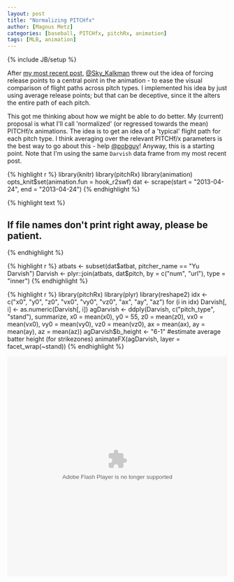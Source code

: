 ```yaml
---
layout: post
title: "Normalizing PITCHfx"
author: [Magnus Metz]
categories: [baseball, PITCHfx, pitchRx, animation]
tags: [MLB, animation]
---
```

{% include JB/setup %}

After [my most recent post](http://cpsievert.github.io/2013/05/yu-darvishs-deception-factor/),
[@Sky_Kalkman](http://twitter.com/Sky_Kalkman) threw out the idea of forcing release points to a
central point in the animation - to ease the visual comparison of flight paths across pitch types.
I implemented his idea by just using average release points; but that can be deceptive, since it
the alters the entire path of each pitch.

This got me thinking about how we might be able to do better. My (current) proposal is what I'll
call 'normalized' (or regressed towards the mean) PITCHf/x animations. The idea is to get an idea
of a 'typical' flight path for each pitch type. I think averaging over the relevant PITCHf/x
parameters is the best way to go about this - help [@pobguy](http://twitter.com/pobguy)! Anyway,
this is a starting point. Note that I'm using the same `Darvish` data frame from my most recent
post.


{% highlight r %}
library(knitr)
library(pitchRx)
library(animation)
opts_knit$set(animation.fun = hook_r2swf)
dat <- scrape(start = "2013-04-24", end = "2013-04-24")
{% endhighlight %}



{% highlight text %}
## If file names don't print right away, please be patient.
{% endhighlight %}



{% highlight r %}
atbats <- subset(dat$atbat, pitcher_name == "Yu Darvish")
Darvish <- plyr::join(atbats, dat$pitch, by = c("num", "url"), type = "inner")
{% endhighlight %}




{% highlight r %}
library(pitchRx)
library(plyr)
library(reshape2)
idx <- c("x0", "y0", "z0", "vx0", "vy0", "vz0", "ax", "ay", "az")
for (i in idx) Darvish[, i] <- as.numeric(Darvish[, i])
agDarvish <- ddply(Darvish, c("pitch_type", "stand"), summarize, x0 = mean(x0), 
  y0 = 55, z0 = mean(z0), vx0 = mean(vx0), vy0 = mean(vy0), vz0 = mean(vz0), 
  ax = mean(ax), ay = mean(ay), az = mean(az))
agDarvish$b_height <- "6-1"  #estimate average batter height (for strikezones)
animateFX(agDarvish, layer = facet_wrap(~stand))
{% endhighlight %}

<div align = "center">
 <embed width="504" height="504" name="plugin" src="2014-05-16-normalized-pitchfx/ani1.swf" type="application/x-shockwave-flash"> 
</div>

